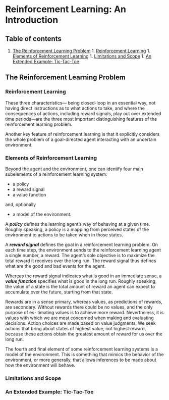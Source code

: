 # Reinforcement Learning: An Introduction
## Table of contents
  1. [The Reinforcement Learning Problem](#the-reinforcement-learning-problem)
    1. [Reinforcement Learning](#reinforcement-learning)
    1. [Elements of Reinforcement Learning](#elements-of-reinforcement-learning)
    1. [Limitations and Scope](#limitations-and-scope)
    1. [An Extended Example: Tic-Tac-Toe](#an-extended-example-tic-tac-toe)

## The Reinforcement Learning Problem
### Reinforcement Learning
These three characteristics— being closed-loop in an essential way, not having direct instructions as to what actions to take, and where the consequences of actions, including reward signals, play out over extended time periods—are the three most important distinguishing features of the reinforcement learning problem.

Another key feature of reinforcement learning is that it explicitly considers the whole problem of a goal-directed agent interacting with an uncertain environment.

### Elements of Reinforcement Learning
Beyond the agent and the environment, one can identify four main subelements of a reinforcement learning system:
* a policy
* a reward signal
* a value function

and, optionally
* a model of the environment.

A ***policy*** defines the learning agent’s way of behaving at a given time. Roughly speaking, a policy is a mapping from perceived states of the environment to actions to be taken when in those states.

A ***reward signal*** defines the goal in a reinforcement learning problem. On each time step, the environment sends to the reinforcement learning agent a single number, a reward. The agent’s sole objective is to maximize the total reward it receives over the long run. The reward signal thus defines what are the good and bad events for the agent.

Whereas the reward signal indicates what is good in an immediate sense, a ***value function*** specifies what is good in the long run. Roughly speaking, the value of a state is the total amount of reward an agent can expect to accumulate over the future, starting from that state.

Rewards are in a sense primary, whereas values, as predictions of rewards, are secondary. Without rewards there could be no values, and the only purpose of es- timating values is to achieve more reward. Nevertheless, it is values with which we are most concerned when making and evaluating decisions. Action choices are made based on value judgments. We seek actions that bring about states of highest value, not highest reward, because these actions obtain the greatest amount of reward for us over the long run.

The fourth and final element of some reinforcement learning systems is a model of the environment. This is something that mimics the behavior of the environment, or more generally, that allows inferences to be made about how the environment will behave.

### Limitations and Scope
### An Extended Example: Tic-Tac-Toe
